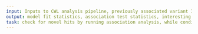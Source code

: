 ```yaml
---
input: Inputs to CWL analysis pipeline, previously associated variant IDs
output: model fit statistics, association test statistics, interesting variant positions
task: check for novel hits by running association analysis, while conditioning on previously associated variants
---
```

